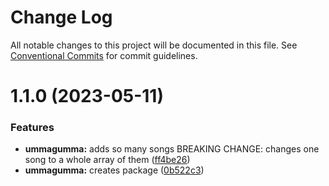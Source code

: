 # Change Log

All notable changes to this project will be documented in this file.
See [Conventional Commits](https://conventionalcommits.org) for commit guidelines.

# 1.1.0 (2023-05-11)


### Features

* **ummagumma:** adds so many songs BREAKING CHANGE: changes one song to a whole array of them ([ff4be26](https://github.com/convidera/learning-lerna/commit/ff4be265b3f41bd83e84a0a4cf494c17758662c5))
* **ummagumma:** creates package ([0b522c3](https://github.com/convidera/learning-lerna/commit/0b522c37c27606ac47c95a8314708286f9258a89))
